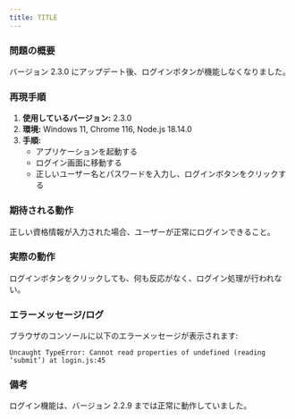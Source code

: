 ```yaml
---
title: TITLE
---
```


### 問題の概要
バージョン 2.3.0 にアップデート後、ログインボタンが機能しなくなりました。

### 再現手順
1. **使用しているバージョン:** 2.3.0
2. **環境:** Windows 11, Chrome 116, Node.js 18.14.0
3. **手順:**
    - アプリケーションを起動する
    - ログイン画面に移動する
    - 正しいユーザー名とパスワードを入力し、ログインボタンをクリックする

### 期待される動作
正しい資格情報が入力された場合、ユーザーが正常にログインできること。

### 実際の動作
ログインボタンをクリックしても、何も反応がなく、ログイン処理が行われない。

### エラーメッセージ/ログ
ブラウザのコンソールに以下のエラーメッセージが表示されます:

```
Uncaught TypeError: Cannot read properties of undefined (reading ‘submit’) at login.js:45
```

### 備考
ログイン機能は、バージョン 2.2.9 までは正常に動作していました。
